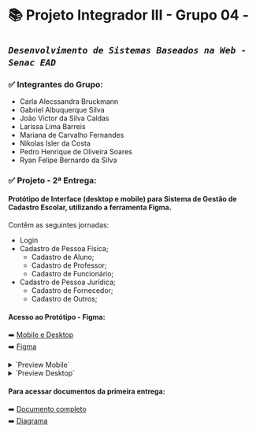 # 📚 Projeto Integrador III - Grupo 04 - 
## _`Desenvolvimento de Sistemas Baseados na Web - Senac EAD`_

### ✅ Integrantes do Grupo:
* Carla Alecssandra Bruckmann 
* Gabriel Albuquerque Silva
* João Victor da Silva Caldas 
* Larissa Lima Barreis
* Mariana de Carvalho Fernandes 
* Nikolas Isler da Costa
* Pedro Henrique de Oliveira Soares 
* Ryan Felipe Bernardo da Silva

### ✅ Projeto - 2ª Entrega:
#### Protótipo de Interface (desktop e mobile) para Sistema de Gestão de Cadastro Escolar, utilizando a ferramenta Figma.
Contêm as seguintes jornadas: 

* Login
* Cadastro de Pessoa Física;
	* Cadastro de Aluno;
	* Cadastro de Professor;
	* Cadastro de Funcionário;
* Cadastro de Pessoa Jurídica;
	* Cadastro de Fornecedor;
	* Cadastro de Outros;


#### Acesso ao Protótipo - Figma: 
:arrow_right: [Mobile e Desktop](https://www.figma.com/proto/yZSPqvS1tuaX735T4js2t3/Grupo-4---PI---SENAC-EAD?page-id=0%3A1&node-id=4-68&viewport=564%2C729%2C0.07&t=KsQweXgnn2Fzq9rx-1&scaling=min-zoom&starting-point-node-id=4%3A68&show-proto-sidebar=1)
<br>
:arrow_right: [Figma](https://www.figma.com/community/file/1373428361842535889/grupo-4-pi-senac-ead)
<br>


<details>
	<summary> `Preview Mobile` </summary>
	<img src="https://github.com/maoaktree/pi_grupo04/blob/main/docs/preview_mobile/tela1.jpg?raw=true" alt="preview" width="50%"/>
	<img src="https://github.com/maoaktree/pi_grupo04/blob/main/docs/preview_mobile/tela2.jpg?raw=true" alt="preview" width="50%"/>
	<img src="https://github.com/maoaktree/pi_grupo04/blob/main/docs/preview_mobile/tela3.jpg?raw=true" alt="preview" width="50%"/>
	<img src="https://github.com/maoaktree/pi_grupo04/blob/main/docs/preview_mobile/tela4.jpg?raw=true" alt="preview" width="50%"/>
	<img src="https://github.com/maoaktree/pi_grupo04/blob/main/docs/preview_mobile/tela5.jpg?raw=true" alt="preview" width="50%"/>
	<img src="https://github.com/maoaktree/pi_grupo04/blob/main/docs/preview_mobile/tela6.jpg?raw=true" alt="preview" width="50%"/>
	<img src="https://github.com/maoaktree/pi_grupo04/blob/main/docs/preview_mobile/tela7.jpg?raw=true" alt="preview" width="50%"/>
	<img src="https://github.com/maoaktree/pi_grupo04/blob/main/docs/preview_mobile/tela8.jpg?raw=true" alt="preview" width="50%"/>
	<img src="https://github.com/maoaktree/pi_grupo04/blob/main/docs/preview_mobile/tela9.jpg?raw=true" alt="preview" width="50%"/>
	<img src="https://github.com/maoaktree/pi_grupo04/blob/main/docs/preview_mobile/tela10.jpg?raw=true" alt="preview" width="50%"/>
	<img src="https://github.com/maoaktree/pi_grupo04/blob/main/docs/preview_mobile/tela11.jpg?raw=true" alt="preview" width="50%"/>
	<img src="https://github.com/maoaktree/pi_grupo04/blob/main/docs/preview_mobile/tela12.jpg?raw=true" alt="preview" width="50%"/>
	<img src="https://github.com/maoaktree/pi_grupo04/blob/main/docs/preview_mobile/tela13.jpg?raw=true" alt="preview" width="50%"/>
</details> 

<details>
	<summary> `Preview Desktop` </summary>
	<img src="https://github.com/maoaktree/pi_grupo04/blob/main/docs/preview_desktop/tela1.png?raw=true" alt="preview" width="100%"/>
	<img src="https://github.com/maoaktree/pi_grupo04/blob/main/docs/preview_desktop/tela2.png?raw=true" alt="preview" width="100%"/>
	<img src="https://github.com/maoaktree/pi_grupo04/blob/main/docs/preview_desktop/tela3.png?raw=true" alt="preview" width="100%"/>
	<img src="https://github.com/maoaktree/pi_grupo04/blob/main/docs/preview_desktop/tela4.png?raw=true" alt="preview" width="100%"/>
	<img src="https://github.com/maoaktree/pi_grupo04/blob/main/docs/preview_desktop/tela6.png?raw=true" alt="preview" width="100%"/>
	<img src="https://github.com/maoaktree/pi_grupo04/blob/main/docs/preview_desktop/tela5.png?raw=true" alt="preview" width="100%"/>
	<img src="https://github.com/maoaktree/pi_grupo04/blob/main/docs/preview_desktop/tela7.png?raw=true" alt="preview" width="100%"/>
	<img src="https://github.com/maoaktree/pi_grupo04/blob/main/docs/preview_desktop/tela8.png?raw=true" alt="preview" width="100%"/>
	<img src="https://github.com/maoaktree/pi_grupo04/blob/main/docs/preview_desktop/tela9.png?raw=true" alt="preview" width="100%"/>
	<img src="https://github.com/maoaktree/pi_grupo04/blob/main/docs/preview_desktop/tela10.png?raw=true" alt="preview" width="100%"/>
	<img src="https://github.com/maoaktree/pi_grupo04/blob/main/docs/preview_desktop/tela11.png?raw=true" alt="preview" width="100%"/>
	<img src="https://github.com/maoaktree/pi_grupo04/blob/main/docs/preview_desktop/tela12.png?raw=true" alt="preview" width="100%"/>
	<img src="https://github.com/maoaktree/pi_grupo04/blob/main/docs/preview_desktop/tela13.png?raw=true" alt="preview" width="100%"/>

</details> 


#### Para acessar documentos da primeira entrega: 
:arrow_right: [Documento completo](https://github.com/maoaktree/pi_grupo04/blob/main/docs/1_entrega.pdf)
<br>
:arrow_right: [Diagrama](https://github.com/maoaktree/pi_grupo04/blob/main/docs/diagrama.jpg)
	

